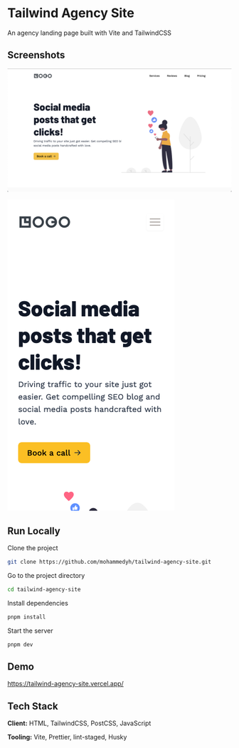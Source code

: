 # Tailwind Agency Site

An agency landing page built with Vite and TailwindCSS

## Screenshots

![Main Screenshot](https://github.com/mohammedyh/tailwind-agency-site/blob/master/public/screenshot.png?raw=true)

![Mobile Screenshot](https://github.com/mohammedyh/tailwind-agency-site/blob/master/public/screenshot-mobile.png?raw=true)

## Run Locally

Clone the project

```bash
git clone https://github.com/mohammedyh/tailwind-agency-site.git
```

Go to the project directory

```bash
cd tailwind-agency-site
```

Install dependencies

```bash
pnpm install
```

Start the server

```bash
pnpm dev
```

## Demo

https://tailwind-agency-site.vercel.app/

## Tech Stack

**Client:** HTML, TailwindCSS, PostCSS, JavaScript

**Tooling:** Vite, Prettier, lint-staged, Husky
